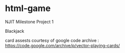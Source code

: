 # html-game
NJIT Milestone Project 1

Blackjack

card assests courtesy of google code archive : https://code.google.com/archive/p/vector-playing-cards/
